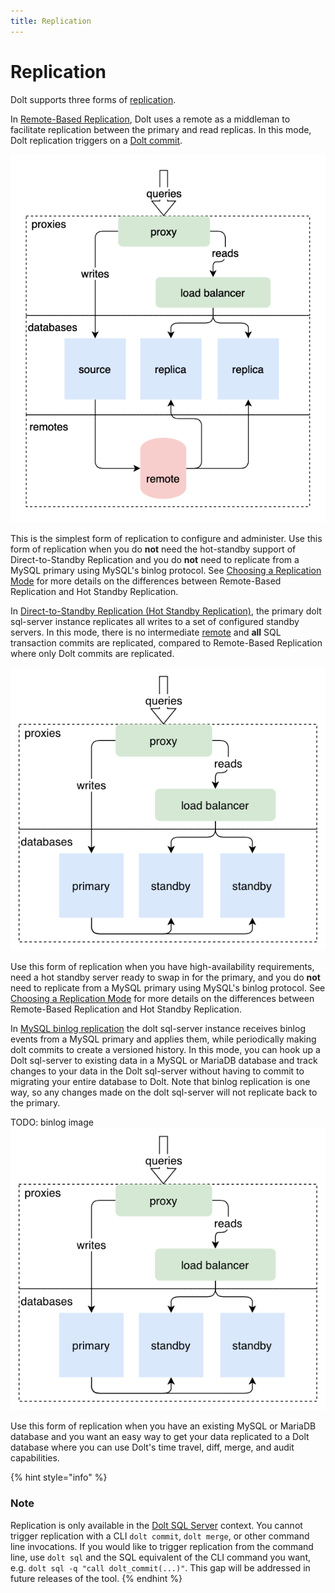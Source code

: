```yaml
---
title: Replication
---
```


# Replication

Dolt supports three forms of [replication](../../../../concepts/dolt/rdbms/replication.md).

In [Remote-Based Replication](remote-based-replication.md), Dolt uses a remote as a middleman to facilitate replication between the
primary and read replicas. In this mode, Dolt replication triggers on a [Dolt
commit](../../../../concepts/dolt/git/commits.md).

![Read replication](../../../../.gitbook/assets/dolt-read-replication.png)

This is the simplest form of replication to configure and administer. Use this form of replication
when you do **not** need the hot-standby support of Direct-to-Standby Replication and you do **not**
need to replicate from a MySQL primary using MySQL's binlog protocol. See 
[Choosing a Replication Mode](choosing-replication-mode.md) for more 
details on the differences between Remote-Based Replication and Hot Standby Replication.


In [Direct-to-Standby Replication (Hot Standby Replication)](direct-to-standby-replication.md), the primary dolt sql-server instance replicates all writes to a
set of configured standby servers. In this mode, there is no intermediate
[remote](../../../../concepts/dolt/git/remotes.md) and **all** SQL transaction commits
are replicated, compared to Remote-Based Replication where only Dolt commits are replicated.

![Standby replication](../../../../.gitbook/assets/dolt-standby-replication.png)

Use this form of replication when you have high-availability requirements, need a hot standby
server ready to swap in for the primary, and you do **not** need to replicate from a MySQL primary
using MySQL's binlog protocol. See [Choosing a Replication Mode](choosing-replication-mode.md) for more 
details on the differences between Remote-Based Replication and Hot Standby Replication. 


In [MySQL binlog replication](binlog-replication.md) the dolt sql-server instance receives
binlog events from a MySQL primary and applies them, while periodically making dolt commits to create a
versioned history. In this mode, you can hook up a Dolt sql-server to existing data in a MySQL or
MariaDB database and track changes to your data in the Dolt sql-server without
having to commit to migrating your entire database to Dolt. Note that binlog replication is one way,
so any changes made on the dolt sql-server will not replicate back to the primary.

TODO: binlog image
![Binlog replication](../../../../.gitbook/assets/dolt-standby-replication.png)

Use this form of replication when you have an existing MySQL or MariaDB database and you want an
easy way to get your data replicated to a Dolt database where you can use Dolt's time travel, diff,
merge, and audit capabilities.

{% hint style="info" %}
### Note
Replication is only available in the [Dolt SQL
Server](../../../../concepts/dolt/rdbms/server.md) context. You cannot
trigger replication with a CLI `dolt commit`, `dolt merge`, or other
command line invocations. If you would like to trigger replication
from the command line, use `dolt sql` and the SQL equivalent of the
CLI command you want, e.g. `dolt sql -q "call dolt_commit(...)"`. This
gap will be addressed in future releases of the tool.
{% endhint %}



